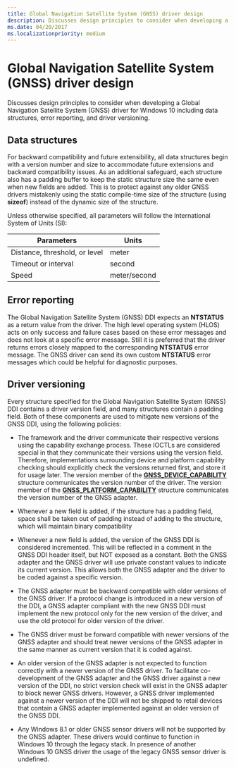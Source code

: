 ```yaml
---
title: Global Navigation Satellite System (GNSS) driver design
description: Discusses design principles to consider when developing a Global Navigation Satellite System (GNSS) driver for Windows 10 including data structures, error reporting, and driver versioning.
ms.date: 04/20/2017
ms.localizationpriority: medium
---
```


# Global Navigation Satellite System (GNSS) driver design

Discusses design principles to consider when developing a Global Navigation Satellite System (GNSS) driver for Windows 10 including data structures, error reporting, and driver versioning.

## Data structures

For backward compatibility and future extensibility, all data structures begin with a version number and size to accommodate future extensions and backward compatibility issues. As an additional safeguard, each structure also has a padding buffer to keep the static structure size the same even when new fields are added. This is to protect against any older GNSS drivers mistakenly using the static compile-time size of the structure (using **sizeof**) instead of the dynamic size of the structure.

Unless otherwise specified, all parameters will follow the International System of Units (SI):

| Parameters | Units |
| --- | --- |
| Distance, threshold, or level | meter |
| Timeout or interval | second |
| Speed | meter/second |

## Error reporting

The Global Navigation Satellite System (GNSS) DDI expects an **NTSTATUS** as a return value from the driver. The high level operating system (HLOS) acts on only success and failure cases based on these error messages and does not look at a specific error message. Still it is preferred that the driver returns errors closely mapped to the corresponding **NTSTATUS** error message. The GNSS driver can send its own custom **NTSTATUS** error messages which could be helpful for diagnostic purposes.

## Driver versioning

Every structure specified for the Global Navigation Satellite System (GNSS) DDI contains a driver version field, and many structures contain a padding field. Both of these components are used to mitigate new versions of the GNSS DDI, using the following policies:

- The framework and the driver communicate their respective versions using the capability exchange process. These IOCTLs are considered special in that they communicate their versions using the version field. Therefore, implementations surrounding device and platform capability checking should explicitly check the versions returned first, and store it for usage later. The version member of the [**GNSS\_DEVICE\_CAPABILITY**](/windows-hardware/drivers/ddi/gnssdriver/ns-gnssdriver-gnss_device_capability) structure communicates the version number of the driver. The version member of the [**GNSS\_PLATFORM\_CAPABILITY**](/windows-hardware/drivers/ddi/gnssdriver/ns-gnssdriver-gnss_platform_capability) structure communicates the version number of the GNSS adapter.

- Whenever a new field is added, if the structure has a padding field, space shall be taken out of padding instead of adding to the structure, which will maintain binary compatibility

- Whenever a new field is added, the version of the GNSS DDI is considered incremented. This will be reflected in a comment in the GNSS DDI header itself, but NOT exposed as a constant. Both the GNSS adapter and the GNSS driver will use private constant values to indicate its current version. This allows both the GNSS adapter and the driver to be coded against a specific version.

- The GNSS adapter must be backward compatible with older versions of the GNSS driver. If a protocol change is introduced in a new version of the DDI, a GNSS adapter compliant with the new GNSS DDI must implement the new protocol only for the new version of the driver, and use the old protocol for older version of the driver.

- The GNSS driver must be forward compatible with newer versions of the GNSS adapter and should treat newer versions of the GNSS adapter in the same manner as current version that it is coded against.

- An older version of the GNSS adapter is not expected to function correctly with a newer version of the GNSS driver. To facilitate co-development of the GNSS adapter and the GNSS driver against a new version of the DDI, no strict version check will exist in the GNSS adapter to block newer GNSS drivers. However, a GNSS driver implemented against a newer version of the DDI will not be shipped to retail devices that contain a GNSS adapter implemented against an older version of the GNSS DDI.

- Any Windows 8.1 or older GNSS sensor drivers will not be supported by the GNSS adapter. These drivers would continue to function in Windows 10 through the legacy stack. In presence of another Windows 10 GNSS driver the usage of the legacy GNSS sensor driver is undefined.
